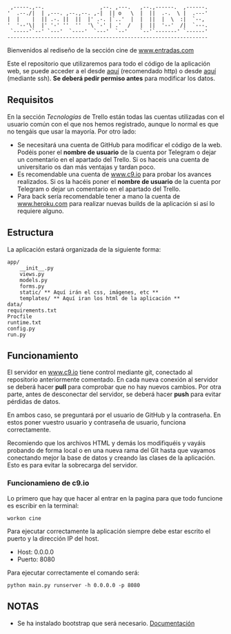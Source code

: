 
     ,-----.,--.                  ,--. ,---.   ,--.,------.  ,------.
    '  .--./|  | ,---. ,--.,--. ,-|  || o   \  |  ||  .-.  \ |  .---'
    |  |    |  || .-. ||  ||  |' .-. |`..'  |  |  ||  |  \  :|  `--, 
    '  '--'\|  |' '-' ''  ''  '\ `-' | .'  /   |  ||  '--'  /|  `---.
     `-----'`--' `---'  `----'  `---'  `--'    `--'`-------' `------'
    ----------------------------------------------------------------- 


Bienvenidos al rediseño de la sección cine de www.entradas.com 

Este el repositorio que utilizaremos para todo el código de la aplicación web, se puede acceder a el desde [aquí](git@github.com:adrigrillo/cine.git) (recomendado http) o desde [aquí](https://github.com/adrigrillo/cine.git) (mediante ssh). __Se deberá pedir permiso antes__ para modificar los datos.

## Requisitos

En la sección _Tecnologías_ de Trello están todas las cuentas utilizadas con el usuario común con el que nos hemos registrado, aunque lo normal es que no tengáis que usar la mayoría. Por otro lado:

* Se necesitará una cuenta de GitHub para modificar el código de la web. Podéis poner el __nombre de usuario__ de la cuenta por Telegram o dejar un comentario en el apartado del Trello. Si os haceis una cuenta de universitario os dan más ventajas y tardan poco.
* Es recomendable una cuenta de www.c9.io para probar los avances realizados. Si os la hacéis poner el __nombre de usuario__ de la cuenta por Telegram o dejar un comentario en el apartado del Trello.
* Para back sería recomendable tener a mano la cuenta de www.heroku.com para realizar nuevas builds de la aplicación si así lo requiere alguno.

## Estructura

La aplicación estará organizada de la siguiente forma:

    app/
        __init__.py
        views.py
        models.py
        forms.py
        static/ ** Aquí irán el css, imágenes, etc **
        templates/ ** Aquí iran los html de la aplicación **
    data/
    requirements.txt
    Procfile
    runtime.txt
    config.py
    run.py

## Funcionamiento
El servidor en www.c9.io tiene control mediante git, conectado al repositorio anteriormente comentado. En cada nueva conexión al servidor se deberá hacer __pull__ para comprobar que no hay nuevos cambios. Por otra parte, antes de desconectar del servidor, se deberá hacer __push__ para evitar pérdidas de datos.

En ambos caso, se preguntará por el usuario de GitHub y la contraseña. En estos poner vuestro usuario y contraseña de usuario, funciona correctamente.

Recomiendo que los archivos HTML y demás los modifiquéis y vayáis probando de forma local o en una nueva rama del Git hasta que vayamos conectando mejor la base de datos y creando las clases de la aplicación. Esto es para evitar la sobrecarga del servidor. 

### Funcionamieno de c9.io
Lo primero que hay que hacer al entrar en la pagina para que todo funcione es escribir en la terminal:

    workon cine

Para ejecutar correctamente la aplicación siempre debe estar escrito el puerto y la dirección IP del host.

* Host: 0.0.0.0
* Puerto: 8080

Para ejecutar correctamente el comando será:

    python main.py runserver -h 0.0.0.0 -p 8080
    

## NOTAS
* Se ha instalado bootstrap que será necesario. [Documentación](https://pythonhosted.org/Flask-Bootstrap/)
